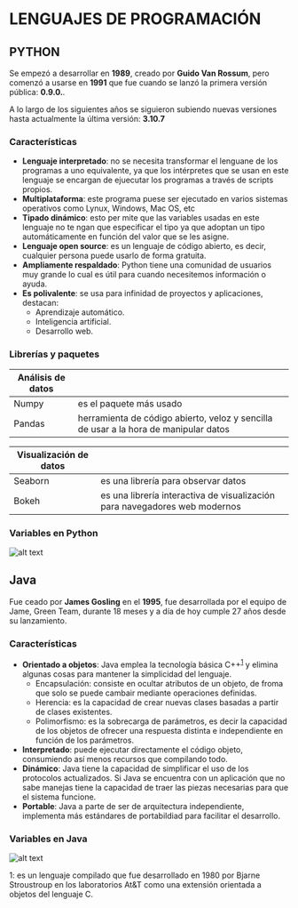 # LENGUAJES DE PROGRAMACIÓN
## PYTHON
Se empezó a desarrollar en **1989**, creado por **Guido Van Rossum**, pero comenzó a usarse en **1991** que fue cuando se lanzó la primera versión pública: **0.9.0.**.

A lo largo de los siguientes años se siguieron subiendo nuevas versiones hasta actualmente la última versión: **3.10.7**


### Características
- **Lenguaje interpretado**: no se necesita transformar el lenguane de los programas a uno equivalente, ya que los intérpretes que se usan en este lenguaje se encargan de ejuecutar los programas a través de scripts propios.
- **Multiplataforma**: este programa puese ser ejecutado en varios sistemas operativos como Lynux, Windows, Mac OS, etc
- **Tipado dinámico**: esto per mite que las variables usadas en este lenguaje no te ngan que especificar el tipo ya que adoptan un tipo automáticamente en función del valor que se les asigne.
- **Lenguaje open source**: es un lenguaje de código abierto, es decir, cualquier persona puede usarlo de forma gratuita.
- **Ampliamente respaldado**: Python tiene una comunidad de usuarios muy grande lo cual es útil para cuando necesitemos información o ayuda.
- **Es polivalente**: se usa para infinidad de proyectos y aplicaciones, destacan:
  - Aprendizaje automático.
  - Inteligencia artificial.
  - Desarrollo web.
 
### Librerías y paquetes
 
| Análisis de datos |             |
| --- | --- |
| Numpy | es el paquete más usado |
| Pandas | herramienta de código abierto, veloz y sencilla de usar a la hora de manipular datos |

| Visualización de datos |             |
| --- | --- |
| Seaborn| es una librería para observar datos  |
| Bokeh | es una librería interactiva de visualización para navegadores web modernos|

### Variables en Python


 

![alt text](https://upload.wikimedia.org/wikipedia/commons/thumb/f/f8/Python_logo_and_wordmark.svg/1280px-Python_logo_and_wordmark.svg.png)

## Java
Fue ceado por **James Gosling** en el **1995**, fue desarrollada por el equipo de Jame, Green Team, durante 18 meses y a día de hoy cumple 27 años desde su lanzamiento.

### Características
- **Orientado a objetos**: Java emplea la tecnología básica C++<sup>[1](#C++)</sup> y elimina algunas cosas para mantener la simplicidad del lenguaje.
  - Encapsulación: consiste en ocultar atributos de un objeto, de froma que solo se puede cambair mediante operaciones definidas.
  - Herencia: es la capacidad de crear nuevas clases basadas a partir de clases existentes.
  - Polimorfismo: es la sobrecarga de parámetros, es decir la capacidad de los objetos de ofrecer una respuesta distinta e independiente en función de los parámetros.
- **Interpretado**: puede ejecutar directamente el código objeto, consumiendo así menos recursos que compilando todo.
- **Dinámico**: Java tiene la capacidad de simplificar el uso de los protocolos actualizados. Si Java se encuentra con un aplicación que no sabe manejas tiene la capacidad de traer las piezas necesarias para que el sistema funcione.
- **Portable**: Java a parte de ser de arquitectura independiente, implementa más estándares de portabildiad para facilitar el desarrollo.





### Variables en Java


![alt text](https://i.blogs.es/53044d/java/1366_521.jpg)



 
<a name="C++">1</a>: es un lenguaje compilado que fue desarrollado en 1980 por Bjarne Stroustroup en los laboratorios At&T como una extensión orientada a objetos del lenguaje C. 
